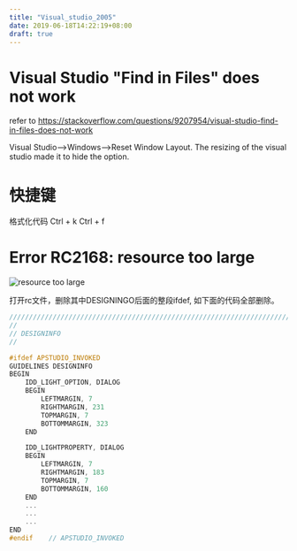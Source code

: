```yaml
---
title: "Visual_studio_2005"
date: 2019-06-18T14:22:19+08:00
draft: true
---
```


# Visual Studio "Find in Files" does not work
refer to <https://stackoverflow.com/questions/9207954/visual-studio-find-in-files-does-not-work>

Visual Studio-->Windows-->Reset Window Layout. 
The resizing of the visual studio made it to hide the option.

# 快捷键

格式化代码 Ctrl + k  Ctrl + f

# Error RC2168: resource too large
![resource too large](/media/pic/visual_studio/resource_too_large.png)

打开rc文件，删除其中DESIGNINGO后面的整段ifdef, 如下面的代码全部删除。
```c++
/////////////////////////////////////////////////////////////////////////////
//
// DESIGNINFO
//

#ifdef APSTUDIO_INVOKED
GUIDELINES DESIGNINFO 
BEGIN
    IDD_LIGHT_OPTION, DIALOG
    BEGIN
        LEFTMARGIN, 7
        RIGHTMARGIN, 231
        TOPMARGIN, 7
        BOTTOMMARGIN, 323
    END

    IDD_LIGHTPROPERTY, DIALOG
    BEGIN
        LEFTMARGIN, 7
        RIGHTMARGIN, 183
        TOPMARGIN, 7
        BOTTOMMARGIN, 160
    END
    ...
    ...
    ...
END
#endif    // APSTUDIO_INVOKED
```